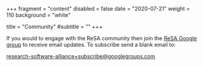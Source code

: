 +++
fragment = "content"
disabled = false
date = "2020-07-21"
weight = 110
background = "white"

title = "Community"
#subtitle = ""
+++

If you would to engage with the ReSA community then join the [ReSA Google group](https://groups.google.com/forum/#!forum/research-software-alliance) to receive email updates. To subscribe send a blank email to:

[research-software-alliance+subscribe@googlegroups.com](mailto:research-software-alliance+subscribe@googlegroups.com)